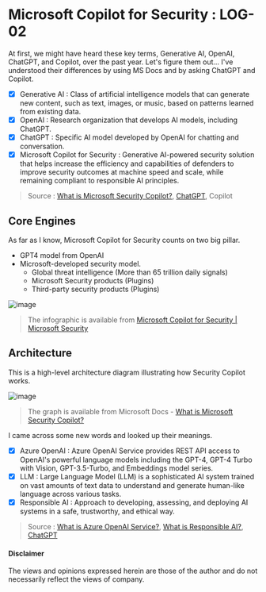 # Microsoft Copilot for Security : LOG-02
At first, we might have heard these key terms, Generative AI, OpenAI, ChatGPT, and Copilot, over the past year. 
Let's figure them out... I've understood their differences by using MS Docs and by asking ChatGPT and Copilot.
- [x] Generative AI : Class of artificial intelligence models that can generate new content, such as text, images, or music, based on patterns learned from existing data.
- [x] OpenAI : Research organization that develops AI models, including ChatGPT.
- [x] ChatGPT : Specific AI model developed by OpenAI for chatting and conversation.
- [x] Microsoft Copilot for Security : Generative AI-powered security solution that helps increase the efficiency and capabilities of defenders to improve security outcomes at machine speed and scale, while remaining compliant to responsible AI principles.
> Source :
> [What is Microsoft Security Copilot?](https://learn.microsoft.com/en-us/security-copilot/microsoft-security-copilot), [ChatGPT](https://openai.com/blog/chatgpt), Copilot


## Core Engines
As far as I know, Microsoft Copilot for Security counts on two big pillar.
- GPT4 model from OpenAI 
- Microsoft-developed security model.
  - Global threat intelligence (More than 65 trillion daily signals)
  - Microsoft Security products (Plugins)
  - Third-party security products (Plugins)

![image](https://github.com/LearningKijo/SecurityResearcher-Note/assets/120234772/4c3331c6-6fb5-437a-beaa-a762db516453)
> The infographic is available from [Microsoft Copilot for Security | Microsoft Security](https://www.microsoft.com/en-us/security/business/ai-machine-learning/microsoft-copilot-security)

## Architecture
This is a high-level architecture diagram illustrating how Security Copilot works. 

![image](https://github.com/LearningKijo/SecurityResearcher-Note/assets/120234772/eeea60a3-92e8-4ba9-b2ea-c756fa7fb75d)
> The graph is available from Microsoft Docs - [What is Microsoft Security Copilot?](https://learn.microsoft.com/en-us/security-copilot/microsoft-security-copilot)

I came across some new words and looked up their meanings.
- [x] Azure OpenAI : Azure OpenAI Service provides REST API access to OpenAI's powerful language models including the GPT-4, GPT-4 Turbo with Vision, GPT-3.5-Turbo, and Embeddings model series. 
- [x] LLM : Large Language Model (LLM) is a sophisticated AI system trained on vast amounts of text data to understand and generate human-like language across various tasks.
- [x] Responsible AI : Approach to developing, assessing, and deploying AI systems in a safe, trustworthy, and ethical way. 

> Source :
> [What is Azure OpenAI Service?](https://learn.microsoft.com/en-us/azure/ai-services/openai/overview), [What is Responsible AI?](https://learn.microsoft.com/en-us/azure/machine-learning/concept-responsible-ai?view=azureml-api-2), [ChatGPT](https://openai.com/blog/chatgpt)

#### Disclaimer
The views and opinions expressed herein are those of the author and do not necessarily reflect the views of company.
